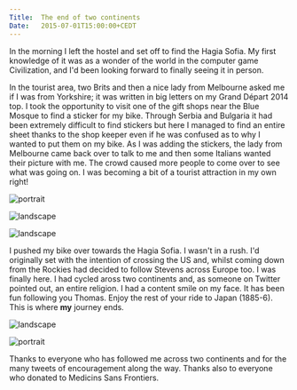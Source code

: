 ```yaml
---
Title:	The end of two continents
Date:	2015-07-01T15:00:00+CEDT
---
```


In the morning I left the hostel and set off to find the Hagia Sofia. My first knowledge of it was as a wonder of the world in the computer game Civilization, and I'd been looking forward to finally seeing it in person.

In the tourist area, two Brits and then a nice lady from Melbourne asked me if I was from Yorkshire; it was written in big letters on my Grand D&eacute;part 2014 top. I took the opportunity to visit one of the gift shops near the Blue Mosque to find a sticker for my bike. Through Serbia and Bulgaria it had been extremely difficult to find stickers but here I managed to find an entire sheet thanks to the shop keeper even if he was confused as to why I wanted to put them on my bike. As I was adding the stickers, the lady from Melbourne came back over to talk to me and then some Italians wanted their picture with me. The crowd caused more people to come over to see what was going on. I was becoming a bit of a tourist attraction in my own right!

![portrait](https://farm1.staticflickr.com/544/19273490260_ba2d43f751.jpg "Lady from Melbourne")

![landscape](https://farm4.staticflickr.com/3831/19274939859_6f9fdc2845.jpg "Gift shop guy posing with my bike for his Facebook profile")

![landscape](https://farm4.staticflickr.com/3775/19274984869_23e384e30f.jpg "The Blue Mosque")

I pushed my bike over towards the Hagia Sofia. I wasn't in a rush. I'd originally set with the intention of crossing the US and, whilst coming down from the Rockies had decided to follow Stevens across Europe too. I was finally here. I had cycled aross two continents and, as someone on Twitter pointed out, an entire religion. I had a content smile on my face. It has been fun following you Thomas. Enjoy the rest of your ride to Japan (1885-6). This is where __my__ journey ends.

![landscape](https://farm1.staticflickr.com/551/19461070835_5bde10af3a.jpg "The Hagia Sofia")

![portrait](https://pbs.twimg.com/media/CI0GdLvUwAA2ZnX.jpg:large "Hagia Sofia")

Thanks to everyone who has followed me across two continents and for the many tweets of encouragement along the way. Thanks also to everyone who donated to Medicins Sans Frontiers.
